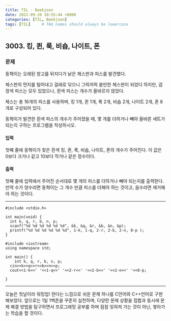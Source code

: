 ```yaml
---
title: TIL - Baekjoon
date: 2022-09-26 10:55:44 +0800
categories: [TIL, Baekjoon]
tags: [TIL]     # TAG names should always be lowercase
---
```


## 3003. 킹, 퀸, 룩, 비숍, 나이트, 폰

### 문제
동혁이는 오래된 창고를 뒤지다가 낡은 체스판과 피스를 발견했다.

체스판의 먼지를 털어내고 걸레로 닦으니 그럭저럭 쓸만한 체스판이 되었다
하지만, 검정색 피스는 모두 있었으나, 흰색 피스는 개수가 올바르지 않았다.

체스는 총 16개의 피스를 사용하며, 킹 1개, 퀸 1개, 룩 2개, 비숍 2개, 나이트 2개, 폰 8개로 구성되어 있다.

동혁이가 발견한 흰색 피스의 개수가 주어졌을 때, 몇 개를 더하거나 빼야 올바른 세트가 되는지 구하는 프로그램을 작성하시오.

#### 입력
첫째 줄에 동혁이가 찾은 흰색 킹, 퀸, 룩, 비숍, 나이트, 폰의 개수가 주어진다. 이 값은 0보다 크거나 같고 10보다 작거나 같은 정수이다.

#### 출력
첫째 줄에 입력에서 주어진 순서대로 몇 개의 피스를 더하거나 빼야 되는지를 출력한다. 만약 수가 양수라면 동혁이는 그 개수 만큼 피스를 더해야 하는 것이고, 음수라면 제거해야 하는 것이다.

***

```
#include <stdio.h>

int main(void) {
  int k, q, r, b, n, p;
  scanf("%d %d %d %d %d %d", &k, &q, &r, &b, &n, &p);
  printf("%d %d %d %d %d %d", 1-k, 1-q, 2-r, 2-b, 2-n, 8-p );
}
```

```
#include <iostream>
using namespace std;

int main() {
    int k, q, r, b, n, p;
  cin>>k>>q>>r>>b>>n>>p;
  cout<<1-k<<' '<<1-q<<' '<<2-r<<' '<<2-b<<' '<<2-n<<' '<<8-p;

}
```


***
오늘은 첫날이라 워밍업! 한다는 느낌으로 쉬운 문제 하나를 C언어와 C++언어로 구현해보았다.
앞으로는 1일 1백준을 꾸준히 실천하며, 다양한 문제 상황을 접함과 동시에 문제 해결 방법을 탐구하면서 프로그래밍 공부를 하며 점점 잊혀져 가는 것이 아닌, 쌓아가는 학습을 할 것이다.